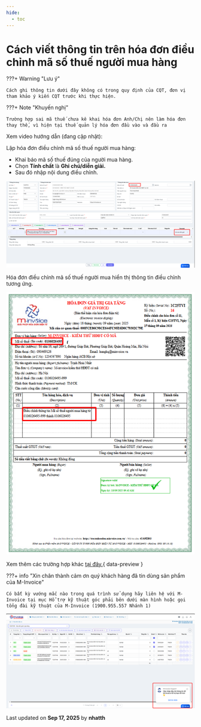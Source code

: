 ```yaml
---
hide:
  - toc
---
```


# **Cách viết thông tin trên hóa đơn điều chỉnh mã số thuế người mua hàng**

???+ Warning "Lưu ý"

    Cách ghi thông tin dưới đây không có trong quy định của CQT, đơn vị tham khảo ý kiến CQT trước khi thực hiện.

???+ Note "Khuyến nghị"

    Trường hợp sai mã thuế chưa kê khai hóa đơn Anh/Chị nên làm hóa đơn thay thế, vì hiện tại thuế quản lý hóa đơn đầu vào và đầu ra

Xem video hướng dẫn (đang cập nhật):

Lập hóa đơn điều chỉnh mã số thuế người mua hàng:

- Khai báo mã số thuế đúng của người mua hàng.
- Chọn **Tính chất** là **Ghi chú/diễn giải.**
- Sau đó nhập nội dung điều chỉnh.

![Hình 1](../../assets/images/xu-ly-sai-sot/v2-dieu-chinh-ma-so-thue-1.png "Hãy bấm vào để xem rõ hơn")

Hóa đơn điều chỉnh mã số thuế người mua hiển thị thông tin điều chỉnh tương ứng.

![Hình 1](../../assets/images/xu-ly-sai-sot/v2-dieu-chinh-ma-so-thue-2.png "Hãy bấm vào để xem rõ hơn")

Xem thêm các trường hợp khác [tại đây.](../dieu-chinh-hoa-don#attribute-lists){ data-preview }

???+ info "Xin chân thành cảm ơn quý khách hàng đã tin dùng sản phẩm của M-Invoice"

    Có bất kỳ vướng mắc nào trong quá trình sử dụng hãy liên hệ với M-Invoice tại mục Hỗ trợ kỹ thuật góc phải bên dưới màn hình hoặc gọi tổng đài kỹ thuật của M-Invoice (1900.955.557 Nhánh 1)

![Hình 5](../../assets/images/invoice2/hotro.png "Hãy bấm vào để xem rõ hơn")

<div class="last-updated">Last updated on <strong>Sep 17, 2025</strong> by <strong>nhatth</strong></div>
